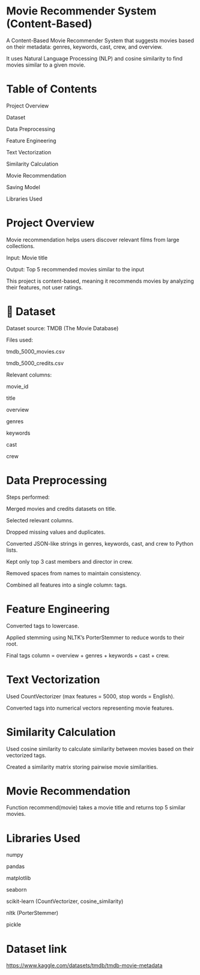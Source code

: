# Movie Recommender System (Content-Based)

A Content-Based Movie Recommender System that suggests movies based on their metadata: genres, keywords, cast, crew, and overview.

It uses Natural Language Processing (NLP) and cosine similarity to find movies similar to a given movie.


# Table of Contents

Project Overview

Dataset

Data Preprocessing

Feature Engineering

Text Vectorization

Similarity Calculation

Movie Recommendation

Saving Model

Libraries Used

# Project Overview

Movie recommendation helps users discover relevant films from large collections.

Input: Movie title

Output: Top 5 recommended movies similar to the input

This project is content-based, meaning it recommends movies by analyzing their features, not user ratings.


# 📂 Dataset

Dataset source: TMDB (The Movie Database)

Files used:

tmdb_5000_movies.csv

tmdb_5000_credits.csv

Relevant columns:

movie_id

title

overview

genres

keywords

cast

crew



# Data Preprocessing

Steps performed:

Merged movies and credits datasets on title.

Selected relevant columns.

Dropped missing values and duplicates.

Converted JSON-like strings in genres, keywords, cast, and crew to Python lists.

Kept only top 3 cast members and director in crew.

Removed spaces from names to maintain consistency.

Combined all features into a single column: tags.



# Feature Engineering

Converted tags to lowercase.

Applied stemming using NLTK’s PorterStemmer to reduce words to their root.

Final tags column = overview + genres + keywords + cast + crew.



# Text Vectorization

Used CountVectorizer (max features = 5000, stop words = English).

Converted tags into numerical vectors representing movie features.




# Similarity Calculation

Used cosine similarity to calculate similarity between movies based on their vectorized tags.

Created a similarity matrix storing pairwise movie similarities.

# Movie Recommendation

Function recommend(movie) takes a movie title and returns top 5 similar movies.



# Libraries Used

numpy

pandas

matplotlib

seaborn

scikit-learn (CountVectorizer, cosine_similarity)

nltk (PorterStemmer)

pickle

# Dataset link
https://www.kaggle.com/datasets/tmdb/tmdb-movie-metadata